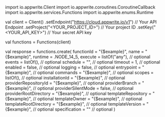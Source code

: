 import io.appwrite.Client
import io.appwrite.coroutines.CoroutineCallback
import io.appwrite.services.Functions
import io.appwrite.enums.Runtime

val client = Client()
    .setEndpoint("https://cloud.appwrite.io/v1") // Your API Endpoint
    .setProject("<YOUR_PROJECT_ID>") // Your project ID
    .setKey("<YOUR_API_KEY>") // Your secret API key

val functions = Functions(client)

val response = functions.create(
    functionId = "{$example}",
    name = "{$example}",
    runtime =  .NODE_14_5,
    execute = listOf("any"), // optional
    events = listOf(), // optional
    schedule = "", // optional
    timeout = 1, // optional
    enabled = false, // optional
    logging = false, // optional
    entrypoint = "{$example}", // optional
    commands = "{$example}", // optional
    scopes = listOf(), // optional
    installationId = "{$example}", // optional
    providerRepositoryId = "{$example}", // optional
    providerBranch = "{$example}", // optional
    providerSilentMode = false, // optional
    providerRootDirectory = "{$example}", // optional
    templateRepository = "{$example}", // optional
    templateOwner = "{$example}", // optional
    templateRootDirectory = "{$example}", // optional
    templateVersion = "{$example}", // optional
    specification = "" // optional
)

